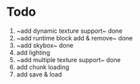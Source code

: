 # Todo

1. ~add dynamic texture support~ done
2. ~add runtime block add & remove~ done
3. ~add skybox~ done
4. add lighting
5. ~add multiple texture support~ done
6. add chunk loading
7. add save & load
